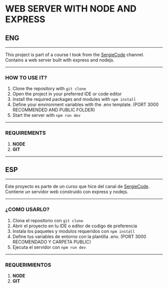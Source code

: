 # WEB SERVER WITH NODE AND EXPRESS

## ENG  
---  
This project is part of a course I took from the [SergieCode](https://www.youtube.com/watch?v=I17ln313Pjk&t=10479s) channel. Contains a web server built with express and nodejs.

---  
### HOW TO USE IT?  
1. Clone the repository with `git clone`  
2. Open the project in your preferred IDE or code editor  
3. Install the required packages and modules with `npm install`
4. Define your environment variables with the .env template. (PORT 3000 RECOMMENDED AND PUBLIC FOLDER)
5. Start the server with `npm run dev`  
---  
### REQUIREMENTS  
1. **NODE**  
2. **GIT**  

---

## ESP
---
Este proyecto es parte de un curso que hice del canal de [SergieCode](https://www.youtube.com/watch?v=I17ln313Pjk&t=10479s). Contiene un servidor web construido con express y nodejs.

---
### ¿COMO USARLO?
1. Clona el repositorio con `git clone `
2. Abrir el proyecto en tu IDE o editor de codigo de preferencia
3. Instala los paquetes y modulos requeridos con `npm install`
4. Define tus variables de entorno con la plantilla .env. (PORT 3000 RECOMENDADO Y CARPETA PUBLIC)
5. Ejecuta el servidor con `npm run dev`
---
### REQUERIMIENTOS
1. **NODE**
2. **GIT**